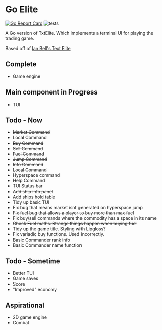# Go Elite

[![Go Report Card](https://goreportcard.com/badge/github.com/andrewsjg/GoElite)](https://goreportcard.com/report/github.com/andrewsjg/GoElite)
![tests](https://github.com/andrewsjg/GoElite/workflows/tests/badge.svg)

A Go version of TxtElite. Which implements a terminal UI for playing the trading game.

Based off of [Ian Bell's Text Elite](http://www.iancgbell.clara.net/elite/text/)

## Complete

- Game engine

## Main component in Progress

- TUI

## Todo - Now

- ~~Market Command~~
- Local Command
- ~~Buy Command~~
- ~~Sell Command~~
- ~~Fuel Command~~
- ~~Jump Command~~
- ~~Info Command~~
- ~~Local Command~~
- Hyperspace command
- Help Command
- ~~TUI Status bar~~
- ~~Add ship info panel~~
- Add ships hold table
- Tidy up basic TUI
- Fix bug that means market isnt generated on hyperspace jump
- ~~Fix fuel bug that allows a player to buy more than max fuel~~
- Fix buy/sell commands where the commodity has a space in its name
- ~~Check Fuel maths. Strange things happen when buying fuel~~
- Tidy up the game title. Styling with Lipgloss?
- Fix variadic buy functions. Used incorrectly.
- Basic Commander rank info
- Basic Commander name function

## Todo - Sometime

- Better TUI
- Game saves
- Score
- "Improved" economy

## Aspirational

- 2D game engine
- Combat
